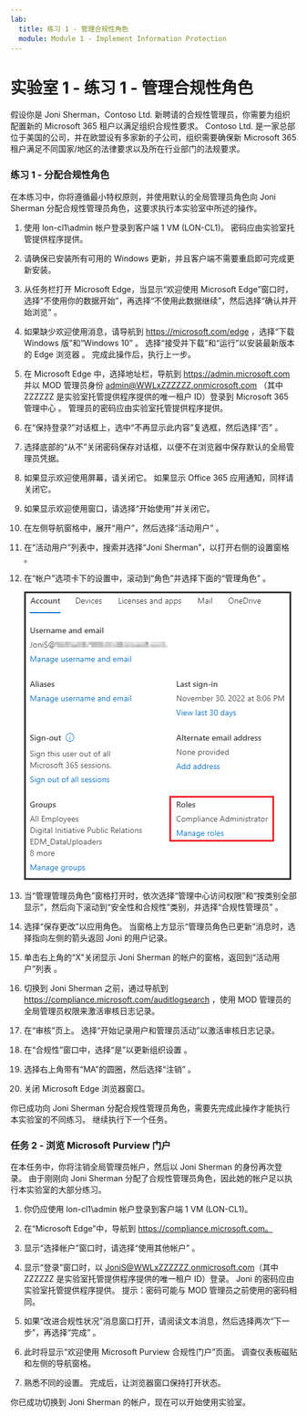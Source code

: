 ```yaml
---
lab:
  title: 练习 1 - 管理合规性角色
  module: Module 1 - Implement Information Protection
---
```



# <a name="lab-1---exercise-1---manage-compliance-roles"></a>实验室 1 - 练习 1 - 管理合规性角色

假设你是 Joni Sherman，Contoso Ltd. 新聘请的合规性管理员，你需要为组织配置新的 Microsoft 365 租户以满足组织合规性要求。 Contoso Ltd. 是一家总部位于美国的公司，并在欧盟设有多家新的子公司，组织需要确保新 Microsoft 365 租户满足不同国家/地区的法律要求以及所在行业部门的法规要求。

### <a name="task-1--assign-compliance-roles"></a>练习 1 - 分配合规性角色

在本练习中，你将遵循最小特权原则，并使用默认的全局管理员角色向 Joni Sherman 分配合规性管理员角色，这要求执行本实验室中所述的操作。

1. 使用 lon-cl1\admin 帐户登录到客户端 1 VM (LON-CL1)。 密码应由实验室托管提供程序提供。

1. 请确保已安装所有可用的 Windows 更新，并且客户端不需要重启即可完成更新安装。

1. 从任务栏打开 Microsoft Edge，当显示“欢迎使用 Microsoft Edge”窗口时，选择“不使用你的数据开始”，再选择“不使用此数据继续”，然后选择“确认并开始浏览”    。

1. 如果缺少欢迎使用消息，请导航到 https://microsoft.com/edge ，选择“下载 Windows 版”和“Windows 10” 。 选择“接受并下载”和“运行”以安装最新版本的 Edge 浏览器 。 完成此操作后，执行上一步。

1. 在 Microsoft Edge 中，选择地址栏，导航到 https://admin.microsoft.com 并以 MOD 管理员身份 admin@WWLxZZZZZZ.onmicrosoft.com （其中 ZZZZZZ 是实验室托管提供程序提供的唯一租户 ID）登录到 Microsoft 365 管理中心  。 管理员的密码应由实验室托管提供程序提供。

1. 在“保持登录?”对话框上，选中“不再显示此内容”复选框，然后选择“否”  。

1. 选择底部的“从不”关闭密码保存对话框，以便不在浏览器中保存默认的全局管理员凭据。

1. 如果显示欢迎使用屏幕，请关闭它。 如果显示 Office 365 应用通知，同样请关闭它。

1. 如果显示欢迎使用窗口，请选择“开始使用”并关闭它。

1. 在左侧导航窗格中，展开“用户”，然后选择“活动用户” 。

1. 在“活动用户”列表中，搜索并选择“Joni Sherman”，以打开右侧的设置窗格 。

1. 在“帐户”选项卡下的设置中，滚动到“角色”并选择下面的“管理角色”  。

      ![“管理角色”选项的屏幕截图](../Media/ManageRoles.png)

1. 当“管理管理员角色”窗格打开时，依次选择“管理中心访问权限”和“按类别全部显示”，然后向下滚动到“安全性和合规性”类别，并选择“合规性管理员”    。

1. 选择“保存更改”以应用角色。 当窗格上方显示“管理员角色已更新”消息时，选择指向左侧的箭头返回 Joni 的用户记录。

1. 单击右上角的“X”关闭显示 Joni Sherman 的帐户的窗格，返回到“活动用户”列表 。

1. 切换到 Joni Sherman 之前，通过导航到 https://compliance.microsoft.com/auditlogsearch ，使用 MOD 管理员的全局管理员权限来激活审核日志记录。

1. 在“审核”页上。 选择“开始记录用户和管理员活动”以激活审核日志记录。

1. 在“合规性”窗口中，选择“是”以更新组织设置 。

1. 选择右上角带有“MA”的圆圈，然后选择“注销” 。

1. 关闭 Microsoft Edge 浏览器窗口。

你已成功向 Joni Sherman 分配合规性管理员角色，需要先完成此操作才能执行本实验室的不同练习。 继续执行下一个任务。

### <a name="task-2--explore-the-microsoft-purview-portal"></a>任务 2 - 浏览 Microsoft Purview 门户

在本任务中，你将注销全局管理员帐户，然后以 Joni Sherman 的身份再次登录。 由于刚刚向 Joni Sherman 分配了合规性管理员角色，因此她的帐户足以执行本实验室的大部分练习。

1. 你仍应使用 lon-cl1\admin 帐户登录到客户端 1 VM (LON-CL1)。 

1. 在“Microsoft Edge”中，导航到 https://compliance.microsoft.com。

1. 显示“选择帐户”窗口时，请选择“使用其他帐户” 。

1. 显示“登录”窗口时，以 JoniS@WWLxZZZZZZ.onmicrosoft.com（其中 ZZZZZZ 是实验室托管提供程序提供的唯一租户 ID）登录。  Joni 的密码应由实验室托管提供程序提供。  提示：密码可能与 MOD 管理员之前使用的密码相同。

1. 如果“改进合规性状况”消息窗口打开，请阅读文本消息，然后选择两次“下一步”，再选择“完成”  。 

    [//]: <> (“改进合规性状况”没有显示在任何测试方案中。要删除最后一步吗？)

1. 此时将显示“欢迎使用 Microsoft Purview 合规性门户”页面。 调查仪表板磁贴和左侧的导航窗格。

1. 熟悉不同的设置。 完成后，让浏览器窗口保持打开状态。

你已成功切换到 Joni Sherman 的帐户，现在可以开始使用实验室。